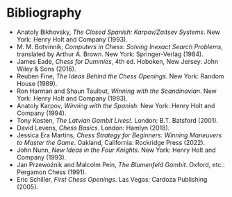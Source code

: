 # Bibliography

* Anatoly Bikhovsky, *The Closed Spanish: Karpov/Zaitsev Systems*. New York: 
Henry Holt and Company (1993).
* M. M. Botvinnik, *Computers in Chess: Solving Inexact Search Problems*, 
translated by Arthur A. Brown. New York: Springer-Verlag (1984).
* James Eade, *Chess for Dummies*, 4th ed. Hoboken, New Jersey: John Wiley &amp; 
Sons (2016).
* Reuben Fine, *The Ideas Behind the Chess Openings*. New York: Random House 
(1989).
* Ron Harman and Shaun Taulbut, *Winning with the Scandinavian*. New York: Henry 
Holt and Company (1993).
* Anatoly Karpov, *Winning with the Spanish*. New York: Henry Holt and Company 
(1994).
* Tony Kosten, *The Latvian Gambit Lives!*. London: B.T. Batsford (2001).
* David Levens, *Chess Basics*. London: Hamlyn (2018).
* Jessica Era Martins, *Chess Strategy for Beginners: Winning Maneuvers to 
Master the Game*. Oakland, California: Rockridge Press (2022).
* John Nunn, *New Ideas in the Four Knights*. New York: Henry Holt and Company 
(1993).
* Jan Przewo&zacute;nik and Malcolm Pein, *The Blumenfeld Gambit*. Oxford, etc.: 
Pergamon Chess (1991).
* Eric Schiller, *First Chess Openings*. Las Vegas: Cardoza Publishing (2005).
